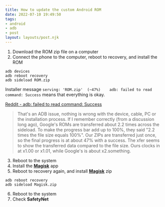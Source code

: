 ```yaml
---
title: How to update the custom Android ROM
date: 2022-07-10 19:49:50
tags:
- android
- adb
- post
layout: layouts/post.njk
---
```


1. Download the ROM zip file on a computer
2. Connect the phone to the computer, reboot to recovery, and install the ROM
```
adb devices
adb reboot recovery
adb sideload ROM.zip
```
Installer message `serving: 'ROM.zip'  (~47%)    adb: failed to read command: Success` means that everything is okay.

[Reddit - adb: failed to read command: Success](https://www.reddit.com/r/LineageOS/comments/dt2et4/adb_failed_to_read_command_success/)

>  That's an ADB issue, nothing is wrong with the device, cable, PC or the installation process.
> If I remember correctly (from a discussion long ago), Google's ROMs are transferred about 2.2 times across the sideload. To make the progress bar add up to 100%, they said "2.2 times the file size equals 100%". Our ZIPs are transferred just once, so the final progress is at about 47% with a success. The xfer seems to show the transferred data compared to the file size. Ours clocks in at x1.00 or x1.01, while Google's is about x2.something.

3. Reboot to the system
4. Install the [**Magisk**](https://magisk.me/apk/) app
5. Reboot to recovery again, and install [**Magisk**](https://magisk.me/zip/) zip
```
adb reboot recovery
adb sideload Magisk.zip
```
6. Reboot to the system
7. Check **SafetyNet**
